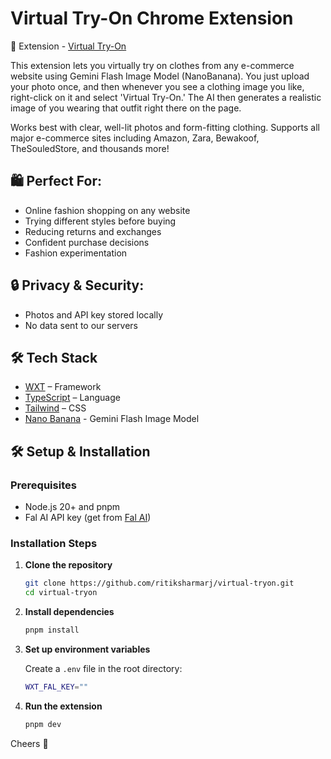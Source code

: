 # Virtual Try-On Chrome Extension

🔗 Extension - [Virtual Try-On](https://chromewebstore.google.com/detail/glimeidbokkhofiiloikgdnkdnofpjbd?utm_source=item-share-cb)

This extension lets you virtually try on clothes from any e-commerce website using Gemini Flash Image Model (NanoBanana). You just upload your photo once, and then whenever you see a clothing image you like, right-click on it and select 'Virtual Try-On.' The AI then generates a realistic image of you wearing that outfit right there on the page.

Works best with clear, well-lit photos and form-fitting clothing. Supports all major e-commerce sites including Amazon, Zara, Bewakoof, TheSouledStore, and thousands more!

## 🛍️ Perfect For:

- Online fashion shopping on any website
- Trying different styles before buying
- Reducing returns and exchanges
- Confident purchase decisions
- Fashion experimentation

## 🔒 Privacy & Security:

- Photos and API key stored locally
- No data sent to our servers

## 🛠️ Tech Stack

- [WXT](https://wxt.dev/) – Framework
- [TypeScript](https://www.typescriptlang.org/) – Language
- [Tailwind](https://tailwindcss.com/) – CSS
- [Nano Banana](https://fal.ai/) - Gemini Flash Image Model

## 🛠️ Setup & Installation

### Prerequisites

- Node.js 20+ and pnpm
- Fal AI API key (get from [Fal AI](https://fal.ai/))

### Installation Steps

1. **Clone the repository**

   ```bash
   git clone https://github.com/ritiksharmarj/virtual-tryon.git
   cd virtual-tryon
   ```

2. **Install dependencies**

   ```bash
   pnpm install
   ```

3. **Set up environment variables**

   Create a `.env` file in the root directory:

   ```bash
   WXT_FAL_KEY=""
   ```

4. **Run the extension**

   ```bash
   pnpm dev
   ```

Cheers 🤟
